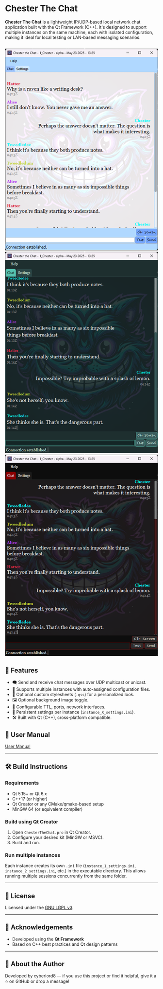 # Chester The Chat

**Chester The Chat** is a lightweight IP/UDP-based local network chat application built with the Qt Framework (C++). It's designed to support multiple instances on the same machine, each with isolated configuration, making it ideal for local testing or LAN-based messaging scenarios.

![image](https://github.com/cyberlord8/ChesterTheChat/blob/main/resources/screenshots/Alice.png)
![image](https://github.com/cyberlord8/ChesterTheChat/blob/main/resources/screenshots/Caterpillar.png)
![image](https://github.com/cyberlord8/ChesterTheChat/blob/main/resources/screenshots/Jabberwocky.png)
---

## 🚀 Features

- 🗨️ Send and receive chat messages over UDP multicast or unicast.
- 🔄 Supports multiple instances with auto-assigned configuration files.
- 🎨 Optional custom stylesheets (`.qss`) for a personalized look.
- 🖼️ Optional background image toggle.
- 🔧 Configurable TTL, ports, network interfaces.
- 💾 Persistent settings per instance (`instance_X_settings.ini`).
- 🛠️ Built with Qt (C++), cross-platform compatible.

## 📘 User Manual
[User Manual](https://github.com/cyberlord8/ChesterTheChat/blob/main/resources/UserManual.pdf)

---

## 🛠️ Build Instructions

### Requirements

- Qt 5.15+ or Qt 6.x
- C++17 (or higher)
- Qt Creator or any CMake/qmake-based setup
- MinGW 64 (or equivalent compiler)

### Build using Qt Creator

1. Open `ChesterTheChat.pro` in Qt Creator.
2. Configure your desired kit (MinGW or MSVC).
3. Build and run.

### Run multiple instances

Each instance creates its own `.ini` file (`instance_1_settings.ini`, `instance_2_settings.ini`, etc.) in the executable directory. This allows running multiple sessions concurrently from the same folder.

---

## 📘 License
Licensed under the [GNU LGPL v3](https://www.gnu.org/licenses/lgpl-3.0.html).

---

## 🙌 Acknowledgements

- Developed using the **Qt Framework**
- Based on C++ best practices and Qt design patterns

---

## 🧠 About the Author

Developed by cyberlord8 — if you use this project or find it helpful, give it a ⭐ on GitHub or drop a message!

